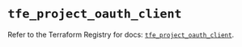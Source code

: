 # `tfe_project_oauth_client`

Refer to the Terraform Registry for docs: [`tfe_project_oauth_client`](https://registry.terraform.io/providers/hashicorp/tfe/0.68.2/docs/resources/project_oauth_client).
